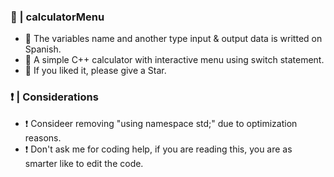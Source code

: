 ### 🚀 | calculatorMenu
- 💬 The variables name and another type input & output data is writted on Spanish.
- 🧾 A simple C++ calculator with interactive menu using switch statement.
- 💝 If you liked it, please give a Star.

### ❗️ | Considerations
- ❗️ Consideer removing "using namespace std;" due to optimization reasons.
- ❗️ Don't ask me for coding help, if you are reading this, you are as smarter like to edit the code.
